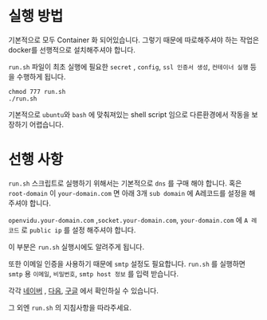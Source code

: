 # 실행 방법

기본적으로 모두 Container 화 되어있습니다. 그렇기 때문에 따로해주셔야 하는 작업은 docker를 선행적으로 설치해주셔야 합니다.


`run.sh` 파일이 최초 실행에 필요한 `secret` , `config`, `ssl 인증서 생성`, `컨테이너 실행` 등을 수행하게 됩니다.

```shell
chmod 777 run.sh
./run.sh
```

기본적으로 `ubuntu`와 `bash` 에 맞춰져있는 shell script 임으로 다른환경에서 작동을 보장하기 어렵습니다.

# 선행 사항

`run.sh` 스크립트로 실행하기 위해서는 기본적으로 `dns` 를 구매 해야 합니다. 혹은 `root-domain` 이 `your-domain.com` 면  아래 3개 `sub domain` 에 A레코드를 설정을 해주셔야 합니다.

`openvidu.your-domain.com` ,`socket.your-domain.com`, `your-domain.com` 에 `A 레코드` 로 `public ip` 를 설정 해주셔야 합니다.

이 부분은 `run.sh` 실행시에도 알려주게 됩니다.

또한 이메일 인증을 사용하기 때문에 `smtp` 설정도 필요합니다. `run.sh` 를 실행하면 `smtp` 용 `이메일`, `비밀번호`, `smtp host 정보` 를 입력 받습니다.

각각 [네이버](https://help.naver.com/service/30029/contents/21344?lang=ko) , [다음](https://cs.daum.net/faq/266/12145.html#17989), [구글](https://support.google.com/a/answer/176600?hl=ko)
에서 확인하실 수 있습니다.

그 외엔 `run.sh` 의 지침사항을 따라주세요.


